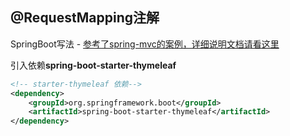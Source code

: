 ## @RequestMapping注解 
SpringBoot写法 - [参考了spring-mvc的案例，详细说明文档请看这里](https://github.com/atcn-atguigu/spring-mvc/tree/master/02_springmvc_annotations)

引入依赖**spring-boot-starter-thymeleaf**
```xml
<!-- starter-thymeleaf 依赖-->
<dependency>
    <groupId>org.springframework.boot</groupId>
    <artifactId>spring-boot-starter-thymeleaf</artifactId>
</dependency>
```
